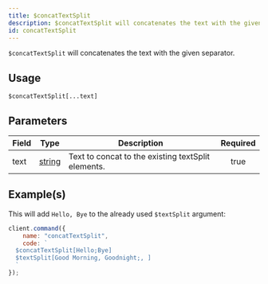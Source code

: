 ```yaml
---
title: $concatTextSplit
description: $concatTextSplit will concatenates the text with the given separator.
id: concatTextSplit
---
```


`$concatTextSplit` will concatenates the text with the given separator.

## Usage

```aoi
$concatTextSplit[...text]
```

## Parameters

| Field | Type                                                                                              | Description                                        | Required |
| ----- | ------------------------------------------------------------------------------------------------- | -------------------------------------------------- | :------: |
| text  | [string](https://developer.mozilla.org/en-US/docs/Web/JavaScript/Reference/Global_Objects/String) | Text to concat to the existing textSplit elements. |   true   |

## Example(s)

This will add `Hello, Bye` to the already used `$textSplit` argument:

```javascript
client.command({
    name: "concatTextSplit",
    code: `
  $concatTextSplit[Hello;Bye]
  $textSplit[Good Morning, Goodnight;, ]
  `
});
```
